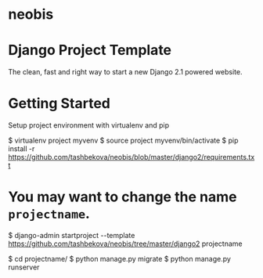 # neobis
# Django Project Template
The clean, fast and right way to start a new Django 2.1 powered website.
# Getting Started
Setup project environment with virtualenv and pip

$ virtualenv project myvenv
$ source project myvenv/bin/activate
$ pip install -r https://github.com/tashbekova/neobis/blob/master/django2/requirements.txt

# You may want to change the name `projectname`.
$ django-admin startproject --template https://github.com/tashbekova/neobis/tree/master/django2 projectname

$ cd projectname/
$ python manage.py migrate
$ python manage.py runserver
